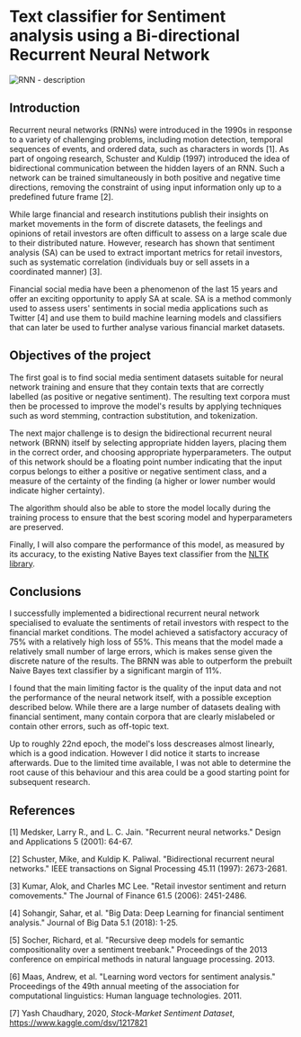 # Text classifier for Sentiment analysis using a Bi-directional Recurrent Neural Network

![RNN - description](https://s3.eu-west-2.amazonaws.com/pavdev.io/nlp/rnn.png)

## Introduction

Recurrent neural networks (RNNs) were introduced in the 1990s in response to a variety of challenging problems, including motion detection, temporal sequences of events, and ordered data, such as characters in words [1]. As part of ongoing research, Schuster and Kuldip (1997) introduced the idea of bidirectional communication between the hidden layers of an RNN. Such a network can be trained simultaneously in both positive and negative time directions, removing the constraint of using input information only up to a predefined future frame [2].

While large financial and research institutions publish their insights on market movements in the form of discrete datasets, the feelings and opinions of retail investors are often difficult to assess on a large scale due to their distributed nature. However, research has shown that sentiment analysis (SA) can be used to extract important metrics for retail investors, such as systematic correlation (individuals buy or sell assets in a coordinated manner) [3].

Financial social media have been a phenomenon of the last 15 years and offer an exciting opportunity to apply SA at scale. SA is a method commonly used to assess users' sentiments in social media applications such as Twitter [4] and use them to build machine learning models and classifiers that can later be used to further analyse various financial market datasets.

## Objectives of the project

The first goal is to find social media sentiment datasets suitable for neural network training and ensure that they contain texts that are correctly labelled (as positive or negative sentiment). The resulting text corpora must then be processed to improve the model's results by applying techniques such as word stemming, contraction substitution, and tokenization.

The next major challenge is to design the bidirectional recurrent neural network (BRNN) itself by selecting appropriate hidden layers, placing them in the correct order, and choosing appropriate hyperparameters. The output of this network should be a floating point number indicating that the input corpus belongs to either a positive or negative sentiment class, and a measure of the certainty of the finding (a higher or lower number would indicate higher certainty).

The algorithm should also be able to store the model locally during the training process to ensure that the best scoring model and hyperparameters are preserved.

Finally, I will also compare the performance of this model, as measured by its accuracy, to the existing Native Bayes text classifier from the [NLTK library](https://www.nltk.org/).

## Conclusions

I successfully implemented a bidirectional recurrent neural network specialised to evaluate the sentiments of retail investors with respect to the financial market conditions. The model achieved a satisfactory accuracy of 75% with a relatively high loss of 55%. This means that the model made a relatively small number of large errors, which is makes sense given the discrete nature of the results. The BRNN was able to outperform the prebuilt Naive Bayes text classifier by a significant margin of 11%.

I found that the main limiting factor is the quality of the input data and not the performance of the neural network itself, with a possible exception described below. While there are a large number of datasets dealing with financial sentiment, many contain corpora that are clearly mislabeled or contain other errors, such as off-topic text.

Up to roughly 22nd epoch, the model's loss descreases almost linearly, which is a good indication. However I did notice it starts to increase afterwards. Due to the limited time available, I was not able to determine the root cause of this behaviour and this area could be a good starting point for subsequent research.

## References

[1] Medsker, Larry R., and L. C. Jain. "Recurrent neural networks." Design and Applications 5 (2001): 64-67.

[2] Schuster, Mike, and Kuldip K. Paliwal. "Bidirectional recurrent neural networks." IEEE transactions on Signal Processing 45.11 (1997): 2673-2681.

[3] Kumar, Alok, and Charles MC Lee. "Retail investor sentiment and return comovements." The Journal of Finance 61.5 (2006): 2451-2486.

[4] Sohangir, Sahar, et al. "Big Data: Deep Learning for financial sentiment analysis." Journal of Big Data 5.1 (2018): 1-25.

[5] Socher, Richard, et al. "Recursive deep models for semantic compositionality over a sentiment treebank." Proceedings of the 2013 conference on empirical methods in natural language processing. 2013.

[6] Maas, Andrew, et al. "Learning word vectors for sentiment analysis." Proceedings of the 49th annual meeting of the association for computational linguistics: Human language technologies. 2011.

[7] Yash Chaudhary, 2020, *Stock-Market Sentiment Dataset*, https://www.kaggle.com/dsv/1217821
